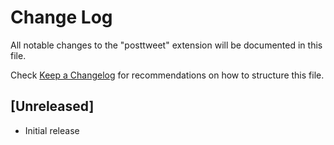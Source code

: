 # Change Log

All notable changes to the "posttweet" extension will be documented in this file.

Check [Keep a Changelog](http://keepachangelog.com/) for recommendations on how to structure this file.

## [Unreleased]

- Initial release